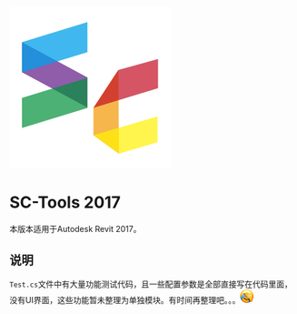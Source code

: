 [![logo](https://github.com/YouRockMyWorld/SC-Tools/blob/master/doc/images/sc.svg)](https://github.com/YouRockMyWorld)

# SC-Tools 2017

本版本适用于Autodesk Revit 2017。



## 说明

`Test.cs`文件中有大量功能测试代码，且一些配置参数是全部直接写在代码里面，没有UI界面，这些功能暂未整理为单独模块。有时间再整理吧。。。![捂脸](https://github.com/YouRockMyWorld/SC-Tools/blob/master/doc/images/捂脸.png)